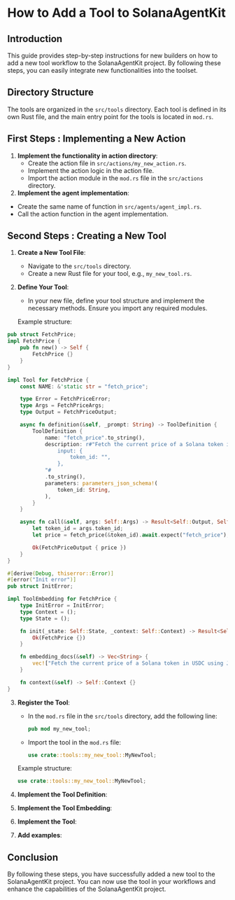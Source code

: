 # How to Add a Tool to SolanaAgentKit

## Introduction
This guide provides step-by-step instructions for new builders on how to add a new tool workflow to the SolanaAgentKit project. By following these steps, you can easily integrate new functionalities into the toolset.

## Directory Structure
The tools are organized in the `src/tools` directory. Each tool is defined in its own Rust file, and the main entry point for the tools is located in `mod.rs`.

## First Steps : Implementing a New Action
1. **Implement the functionality in action directory**:
   - Create the action file in `src/actions/my_new_action.rs`.
   - Implement the action logic in the action file.
   - Import the action module in the `mod.rs` file in the `src/actions` directory.
2. **Implement the agent implementation**:
  - Create the same name of function in `src/agents/agent_impl.rs`.
  - Call the action function in the agent implementation.

## Second Steps : Creating a New Tool
1. **Create a New Tool File**: 
   - Navigate to the `src/tools` directory.
   - Create a new Rust file for your tool, e.g., `my_new_tool.rs`.

2. **Define Your Tool**:
   - In your new file, define your tool structure and implement the necessary methods. Ensure you import any required modules.

   Example structure:
  ```rust
  pub struct FetchPrice;
  impl FetchPrice {
      pub fn new() -> Self {
          FetchPrice {}
      }
  }

  impl Tool for FetchPrice {
      const NAME: &'static str = "fetch_price";

      type Error = FetchPriceError;
      type Args = FetchPriceArgs;
      type Output = FetchPriceOutput;

      async fn definition(&self, _prompt: String) -> ToolDefinition {
          ToolDefinition {
              name: "fetch_price".to_string(),
              description: r#"Fetch the current price of a Solana token in USDC using Jupiter API
                  input: {
                      token_id: "",
                  },
              "#
              .to_string(),
              parameters: parameters_json_schema!(
                  token_id: String,
              ),
          }
      }

      async fn call(&self, args: Self::Args) -> Result<Self::Output, Self::Error> {
          let token_id = args.token_id;
          let price = fetch_price(&token_id).await.expect("fetch_price");

          Ok(FetchPriceOutput { price })
      }
  }

  #[derive(Debug, thiserror::Error)]
  #[error("Init error")]
  pub struct InitError;

  impl ToolEmbedding for FetchPrice {
      type InitError = InitError;
      type Context = ();
      type State = ();

      fn init(_state: Self::State, _context: Self::Context) -> Result<Self, Self::InitError> {
          Ok(FetchPrice {})
      }

      fn embedding_docs(&self) -> Vec<String> {
          vec!["Fetch the current price of a Solana token in USDC using Jupiter API".into()]
      }

      fn context(&self) -> Self::Context {}
  }
   ```

3. **Register the Tool**:
   - In the `mod.rs` file in the `src/tools` directory, add the following line:
     ```rust
     pub mod my_new_tool;
     ```
   - Import the tool in the `mod.rs` file:
     ```rust
     use crate::tools::my_new_tool::MyNewTool;
     ```

   Example structure:
   ```rust
   use crate::tools::my_new_tool::MyNewTool;
   ```   

4. **Implement the Tool Definition**:  
5. **Implement the Tool Embedding**:     
6. **Implement the Tool**:
7. **Add examples**: 

## Conclusion
By following these steps, you have successfully added a new tool to the SolanaAgentKit project. You can now use the tool in your workflows and enhance the capabilities of the SolanaAgentKit project.